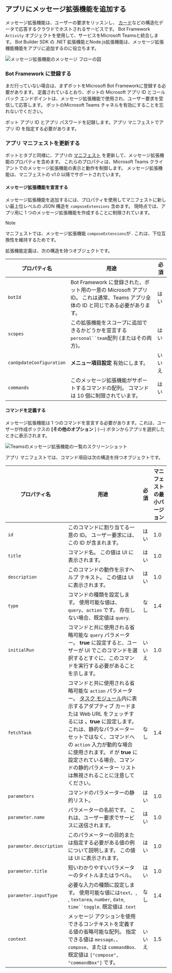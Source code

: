 ## <a name="add-a-message-extension-to-your-app"></a>アプリにメッセージ拡張機能を追加する

メッセージ拡張機能は、ユーザーの要求をリッスンし、 [カード](~/task-modules-and-cards/what-are-cards.md)などの構造化データで応答するクラウドでホストされるサービスです。 Bot Framework `Activity` オブジェクトを使用して、サービスをMicrosoft Teamsと統合します。 Bot Builder SDK の .NET 拡張機能とNode.js拡張機能は、メッセージ拡張機能機能をアプリに追加するのに役立ちます。

![メッセージ拡張機能のメッセージ フローの図](~/assets/images/compose-extensions/ceflow.png)

### <a name="register-in-the-bot-framework"></a>Bot Framework に登録する

まだ行っていない場合は、まずボットをMicrosoft Bot Frameworkに登録する必要があります。 定義されているとおり、ボットの Microsoft アプリ ID とコールバック エンドポイントは、メッセージ拡張機能で使用され、ユーザー要求を受信して応答します。 ボットのMicrosoft Teams チャネルを有効にすることを忘れないでください。

ボット アプリ ID とアプリ パスワードを記録します。アプリ マニフェストでアプリ ID を指定する必要があります。

### <a name="update-your-app-manifest"></a>アプリ マニフェストを更新する

ボットとタブと同様に、アプリの [マニフェスト](~/resources/schema/manifest-schema.md#composeextensions) を更新して、メッセージ拡張機能のプロパティを含めます。 これらのプロパティは、Microsoft Teams クライアントでのメッセージ拡張機能の表示と動作を制御します。 メッセージ拡張機能は、マニフェストの v1.0 以降でサポートされています。

#### <a name="declare-your-message-extension"></a>メッセージ拡張機能を宣言する

メッセージ拡張機能を追加するには、プロパティを使用してマニフェストに新しい最上位レベルの JSON 構造を `composeExtensions` 含めます。 現時点では、アプリ用に 1 つのメッセージ拡張機能を作成することに制限されています。

> [!NOTE]
> マニフェストでは、メッセージ拡張機能 `composeExtensions`が . これは、下位互換性を維持するためです。

拡張機能定義は、次の構造を持つオブジェクトです。

| プロパティ名 | 用途 | 必須 |
|---|---|---|
| `botId` | Bot Framework に登録された、ボット用の一意の Microsoft アプリ ID。 これは通常、Teams アプリ全体の ID と同じである必要があります。 | はい |
| `scopes` | この拡張機能をスコープに追加できるかどうかを宣言する`personal``team`配列 (またはその両方)。 | はい |
| `canUpdateConfiguration` | **メニュー項目設定** 有効にします。 | いいえ |
| `commands` | このメッセージ拡張機能がサポートするコマンドの配列。 コマンドは 10 個に制限されています。 | はい |

#### <a name="define-commands"></a>コマンドを定義する

メッセージ拡張機能は 1 つのコマンドを宣言する必要があります。これは、ユーザーが作成ボックスの **[その他のオプション** ] (**&#8943;**) ボタンからアプリを選択したときに表示されます。

![Teamsのメッセージ拡張機能の一覧のスクリーンショット](~/assets/images/compose-extensions/compose-extension-list.png)

アプリ マニフェストでは、コマンド項目は次の構造を持つオブジェクトです。

| プロパティ名 | 用途 | 必須 | マニフェストの最小バージョン |
|---|---|---|---|
| `id` | このコマンドに割り当てる一意の ID。 ユーザー要求には、この ID が含まれます。 | はい | 1.0 |
| `title` | コマンド名。 この値は UI に表示されます。 | はい | 1.0 |
| `description` | このコマンドの動作を示すヘルプ テキスト。 この値は UI に表示されます。 | はい | 1.0 |
| `type` | コマンドの種類を設定します。 使用可能な値は、`query`、`action` です。 存在しない場合、既定値は `query`. | なし | 1.4 |
| `initialRun` | コマンドと共に使用される省略可能な `query` パラメーター。 **true** に設定すると、ユーザーが UI でこのコマンドを選択するとすぐに、このコマンドを実行する必要があることを示します。 | いいえ | 1.0 |
| `fetchTask` | コマンドと共に使用される省略可能な `action` パラメーター。 [タスク モジュール](~/task-modules-and-cards/what-are-task-modules.md)内に表示するアダプティブ カードまたは Web URL をフェッチするには **、true** に設定します。 これは、静的なパラメーター セットではなく、コマンドへの `action` 入力が動的な場合に使用されます。 if が **true** に設定されている場合、コマンドの静的パラメーター リストは無視されることに注意してください。 | なし | 1.4 |
| `parameters` | コマンドのパラメーターの静的リスト。 | はい | 1.0 |
| `parameter.name` | パラメーターの名前です。 これは、ユーザー要求でサービスに送信されます。 | はい | 1.0 |
| `parameter.description` | このパラメーターの目的または指定する必要がある値の例について説明します。 この値は UI に表示されます。 | はい | 1.0 |
| `parameter.title` | 短いわかりやすいパラメーターのタイトルまたはラベル。 | はい | 1.0 |
| `parameter.inputType` | 必要な入力の種類に設定します。 使用可能な値には`text`、, , `textarea`, `number`, `date`, `time``toggle`. 既定値は .`text` | なし | 1.4 |
| `context` | メッセージ アクションを使用できるコンテキストを定義する値の省略可能な配列。 指定できる値は `message`、、 `compose`、または `commandBox`. 既定値は `["compose", "commandBox"]` です。 | いいえ | 1.5 |
